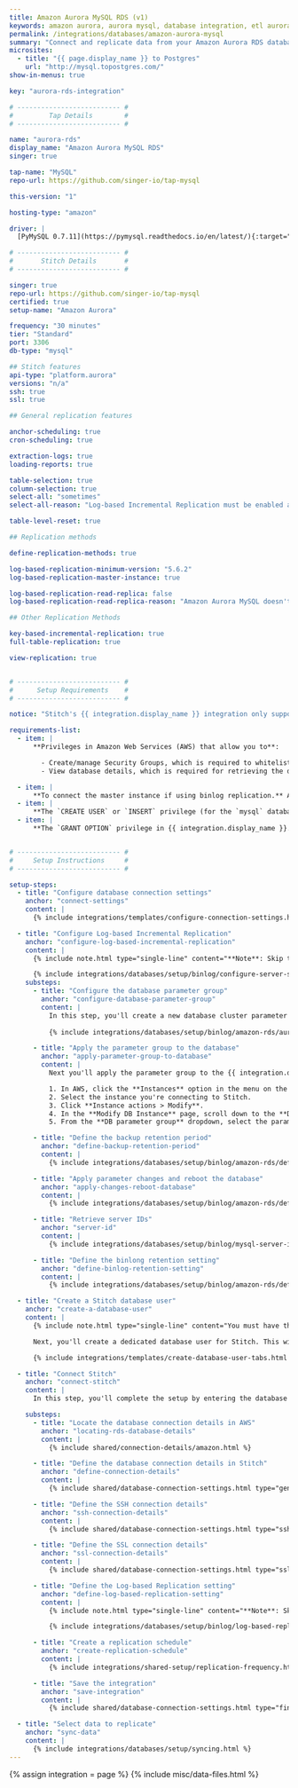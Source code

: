 ```yaml
---
title: Amazon Aurora MySQL RDS (v1)
keywords: amazon aurora, aurora mysql, database integration, etl aurora, aurora etl
permalink: /integrations/databases/amazon-aurora-mysql
summary: "Connect and replicate data from your Amazon Aurora RDS database using Stitch's Aurora integration."
microsites:
  - title: "{{ page.display_name }} to Postgres"
    url: "http://mysql.topostgres.com/"
show-in-menus: true

key: "aurora-rds-integration"

# -------------------------- #
#         Tap Details        #
# -------------------------- #

name: "aurora-rds"
display_name: "Amazon Aurora MySQL RDS"
singer: true

tap-name: "MySQL"
repo-url: https://github.com/singer-io/tap-mysql

this-version: "1"

hosting-type: "amazon"

driver: |
  [PyMySQL 0.7.11](https://pymysql.readthedocs.io/en/latest/){:target="new"}

# -------------------------- #
#       Stitch Details       #
# -------------------------- #

singer: true
repo-url: https://github.com/singer-io/tap-mysql
certified: true
setup-name: "Amazon Aurora"

frequency: "30 minutes"
tier: "Standard"
port: 3306
db-type: "mysql"

## Stitch features
api-type: "platform.aurora"
versions: "n/a"
ssh: true
ssl: true

## General replication features

anchor-scheduling: true
cron-scheduling: true

extraction-logs: true
loading-reports: true

table-selection: true
column-selection: true
select-all: "sometimes"
select-all-reason: "Log-based Incremental Replication must be enabled and set as the default Replication Method to use the Select All feature."

table-level-reset: true

## Replication methods

define-replication-methods: true

log-based-replication-minimum-version: "5.6.2"
log-based-replication-master-instance: true

log-based-replication-read-replica: false
log-based-replication-read-replica-reason: "Amazon Aurora MySQL doesn't support binary logging on read replicas."

## Other Replication Methods

key-based-incremental-replication: true
full-table-replication: true

view-replication: true


# -------------------------- #
#      Setup Requirements    #
# -------------------------- #

notice: "Stitch's {{ integration.display_name }} integration only supports MySQL-backed instances. To create an **Aurora PostgreSQL** connection, use the **PostgreSQL** integration in Stitch."

requirements-list:
  - item: |
      **Privileges in Amazon Web Services (AWS) that allow you to**:

        - Create/manage Security Groups, which is required to whitelist Stitch's IP addresses.
        - View database details, which is required for retrieving the database's connection details.

  - item: |
      **To connect the master instance if using binlog replication.** As per [Amazon's documentation](https://docs.aws.amazon.com/AmazonRDS/latest/AuroraUserGuide/AuroraMySQL.Reference.html){:target="new"}, binlog replication can't be enabled on Aurora read replicas as the `log_slave_updates` parameter is not modifiable.
  - item: |
      **The `CREATE USER` or `INSERT` privilege (for the `mysql` database).** The [`CREATE USER` privilege](https://dev.mysql.com/doc/refman/8.0/en/create-user.html){:target="new"} is required to create a database user for Stitch.
  - item: |
      **The `GRANT OPTION` privilege in {{ integration.display_name }}.** The [`GRANT OPTION` privilege](https://dev.mysql.com/doc/refman/8.0/en/privileges-provided.html#priv_grant-option){:target="new"} is required to grant the necessary privileges to the Stitch database user.


# -------------------------- #
#     Setup Instructions     #
# -------------------------- #

setup-steps:
  - title: "Configure database connection settings"
    anchor: "connect-settings"
    content: |
      {% include integrations/templates/configure-connection-settings.html %}

  - title: "Configure Log-based Incremental Replication"
    anchor: "configure-log-based-incremental-replication"
    content: |
      {% include note.html type="single-line" content="**Note**: Skip this step if you're not planning to use Log-based Incremental Replication. [Click to skip ahead](#create-a-database-user)." %}

      {% include integrations/databases/setup/binlog/configure-server-settings-intro.html %}
    substeps:
      - title: "Configure the database parameter group"
        anchor: "configure-database-parameter-group"
        content: |
          In this step, you'll create a new database cluster parameter group and configure the settings for Log-based Incremental Replication.
           
          {% include integrations/databases/setup/binlog/amazon-rds/aurora-rds.html %}

      - title: "Apply the parameter group to the database"
        anchor: "apply-parameter-group-to-database"
        content: |
          Next you'll apply the parameter group to the {{ integration.display_name }} database.

          1. In AWS, click the **Instances** option in the menu on the left side of the page.
          2. Select the instance you're connecting to Stitch.
          3. Click **Instance actions > Modify**.
          4. In the **Modify DB Instance** page, scroll down to the **Database options** section.
          5. From the **DB parameter group** dropdown, select the parameter group you created in the previous step.

      - title: "Define the backup retention period"
        anchor: "define-backup-retention-period"
        content: |
          {% include integrations/databases/setup/binlog/amazon-rds/define-database-settings.html content="backup-retention-period" %}

      - title: "Apply parameter changes and reboot the database"
        anchor: "apply-changes-reboot-database"
        content: |
          {% include integrations/databases/setup/binlog/amazon-rds/define-database-settings.html content="reboot-the-instance" %}

      - title: "Retrieve server IDs"
        anchor: "server-id"
        content: |
          {% include integrations/databases/setup/binlog/mysql-server-id.html %}

      - title: "Define the binlong retention setting"
        anchor: "define-binlog-retention-setting"
        content: |
          {% include integrations/databases/setup/binlog/amazon-rds/define-database-settings.html content="binlog-retention-hours" %}

  - title: "Create a Stitch database user"
    anchor: "create-a-database-user"
    content: |
      {% include note.html type="single-line" content="You must have the `CREATE USER` and `GRANT OPTION` privileges to complete this step." %} 

      Next, you'll create a dedicated database user for Stitch. This will ensure Stitch is visible in any logs or audits, and allow you to maintain your privilege hierarchy.

      {% include integrations/templates/create-database-user-tabs.html %}

  - title: "Connect Stitch"
    anchor: "connect-stitch"
    content: |
      In this step, you'll complete the setup by entering the database's connection details and defining replication settings in Stitch.

    substeps:
      - title: "Locate the database connection details in AWS"
        anchor: "locating-rds-database-details"
        content: |
          {% include shared/connection-details/amazon.html %}

      - title: "Define the database connection details in Stitch"
        anchor: "define-connection-details"
        content: |
          {% include shared/database-connection-settings.html type="general" %}

      - title: "Define the SSH connection details"
        anchor: "ssh-connection-details"
        content: |
          {% include shared/database-connection-settings.html type="ssh" %}

      - title: "Define the SSL connection details"
        anchor: "ssl-connection-details"
        content: |
          {% include shared/database-connection-settings.html type="ssl" ssl-fields=true %}

      - title: "Define the Log-based Replication setting"
        anchor: "define-log-based-replication-setting"
        content: |
          {% include note.html type="single-line" content="**Note**: Skip this step if you're not planning to use Log-based Incremental Replication. [Click to skip ahead](#create-replication-schedule)." %}

          {% include integrations/databases/setup/binlog/log-based-replication-default-setting.html %}

      - title: "Create a replication schedule"
        anchor: "create-replication-schedule"
        content: |
          {% include integrations/shared-setup/replication-frequency.html %}

      - title: "Save the integration"
        anchor: "save-integration"
        content: |
          {% include shared/database-connection-settings.html type="finish-up" %}

  - title: "Select data to replicate"
    anchor: "sync-data"
    content: |
      {% include integrations/databases/setup/syncing.html %}
---
```

{% assign integration = page %}
{% include misc/data-files.html %}